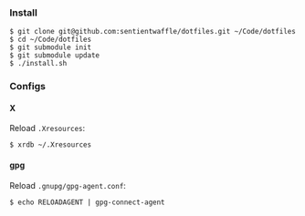 ### Install

    $ git clone git@github.com:sentientwaffle/dotfiles.git ~/Code/dotfiles
    $ cd ~/Code/dotfiles
    $ git submodule init
    $ git submodule update
    $ ./install.sh

### Configs
#### X

Reload `.Xresources`:

    $ xrdb ~/.Xresources

#### gpg

Reload `.gnupg/gpg-agent.conf`:

    $ echo RELOADAGENT | gpg-connect-agent

